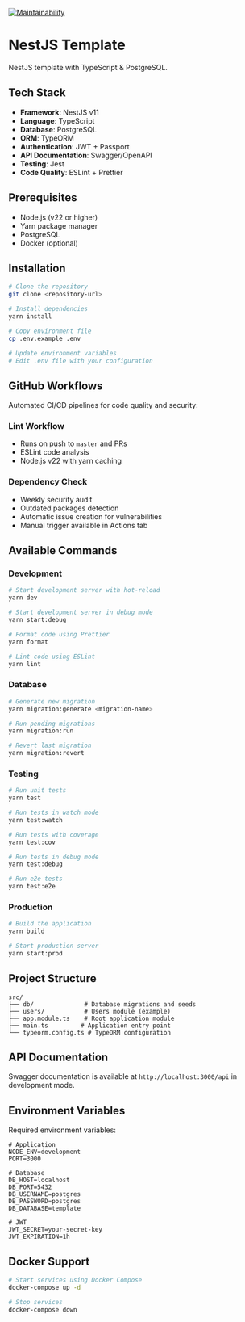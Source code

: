[![Maintainability](https://qlty.sh/badges/5044b8c6-978a-4488-861e-c02c1f06837b/maintainability.svg)](https://qlty.sh/gh/z0rats/projects/nest-template)

# NestJS Template

NestJS template with TypeScript & PostgreSQL.

## Tech Stack

- **Framework**: NestJS v11
- **Language**: TypeScript
- **Database**: PostgreSQL
- **ORM**: TypeORM
- **Authentication**: JWT + Passport
- **API Documentation**: Swagger/OpenAPI
- **Testing**: Jest
- **Code Quality**: ESLint + Prettier

## Prerequisites

- Node.js (v22 or higher)
- Yarn package manager
- PostgreSQL
- Docker (optional)

## Installation

```bash
# Clone the repository
git clone <repository-url>

# Install dependencies
yarn install

# Copy environment file
cp .env.example .env

# Update environment variables
# Edit .env file with your configuration
```

## GitHub Workflows

Automated CI/CD pipelines for code quality and security:

### Lint Workflow
- Runs on push to `master` and PRs
- ESLint code analysis
- Node.js v22 with yarn caching

### Dependency Check
- Weekly security audit
- Outdated packages detection
- Automatic issue creation for vulnerabilities
- Manual trigger available in Actions tab

## Available Commands

### Development

```bash
# Start development server with hot-reload
yarn dev

# Start development server in debug mode
yarn start:debug

# Format code using Prettier
yarn format

# Lint code using ESLint
yarn lint
```

### Database

```bash
# Generate new migration
yarn migration:generate <migration-name>

# Run pending migrations
yarn migration:run

# Revert last migration
yarn migration:revert
```

### Testing

```bash
# Run unit tests
yarn test

# Run tests in watch mode
yarn test:watch

# Run tests with coverage
yarn test:cov

# Run tests in debug mode
yarn test:debug

# Run e2e tests
yarn test:e2e
```

### Production

```bash
# Build the application
yarn build

# Start production server
yarn start:prod
```

## Project Structure

```
src/
├── db/              # Database migrations and seeds
├── users/           # Users module (example)
├── app.module.ts    # Root application module
├── main.ts         # Application entry point
└── typeorm.config.ts # TypeORM configuration
```

## API Documentation

Swagger documentation is available at `http://localhost:3000/api` in development mode.

## Environment Variables

Required environment variables:

```env
# Application
NODE_ENV=development
PORT=3000

# Database
DB_HOST=localhost
DB_PORT=5432
DB_USERNAME=postgres
DB_PASSWORD=postgres
DB_DATABASE=template

# JWT
JWT_SECRET=your-secret-key
JWT_EXPIRATION=1h
```

## Docker Support

```bash
# Start services using Docker Compose
docker-compose up -d

# Stop services
docker-compose down
```

